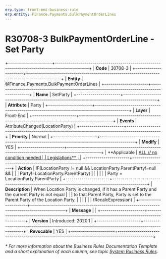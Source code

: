 ```yaml
---
erp.type: front-end-business-rule
erp.entity: Finance.Payments.BulkPaymentOrderLines
---
```


# R30708-3 BulkPaymentOrderLine - Set Party
+----------------------+-----------------------------------------------------------------------------------------------+
| **Code**             | 30708-3                                                                                       |
+----------------------+-----------------------------------------------------------------------------------------------+
| **Entity**           | @Finance.Payments.BulkPaymentOrderLines                                                       |
+----------------------+-----------------------------------------------------------------------------------------------+
| **Name**             | SetParty                                                                                      |
+----------------------+-----------------------------------------------------------------------------------------------+
| **Attribute**        | Party                                                                                         |
+----------------------+-----------------------------------------------------------------------------------------------+
| **Layer**            | Front-End                                                                                     |
+----------------------+-----------------------------------------------------------------------------------------------+
| **Events**           | AttributeChanged(LocationParty)                                                               |
+----------------------+-----------------------------------------------------------------------------------------------+
| **Priority**         | Normal                                                                                        |
+----------------------+-----------------------------------------------------------------------------------------------+
| **Modify**           | YES                                                                                           |
+----------------------+-----------------------------------------------------------------------------------------------+
| **Applicable         | [ALL // no condition needed                                                                   |
| Legislations**       | ](xref:applicable-legislations)                                                               |
+----------------------+-----------------------------------------------------------------------------------------------+
| **Action**           | IF(LocationParty != null && LocationParty.ParentParty!=null &&                                |
|                      | Party!=LocationParty.ParentParty)                                                             |
|                      |                                                                                               |
|                      | Party = LocationParty.ParentParty                                                             |
+----------------------+-----------------------------------------------------------------------------------------------+
| **Description**      | When Location Party is changed, if it has a Parent Party and the current Party is not equal   |
|                      | to that Parent Party, Party is set to the Parent Party of the Location Party.                 |
|                      |                                                                                               |
|                      | (RecalcExpression)                                                                            |
+----------------------+-----------------------------------------------------------------------------------------------+
| **Message**          |                                                                                               |
+----------------------+-----------------------------------------------------------------------------------------------+
| **Version**          | Introduced: 2020.1                                                                            |
+----------------------+-----------------------------------------------------------------------------------------------+
| **Revocable**        | YES                                                                                           |
+----------------------+-----------------------------------------------------------------------------------------------+

*\* For more information about the Business Rules Documentation Template and a short explanation of each column, see
topic [System Business Rules](../templates/template-description-system-business-rules.md).*
